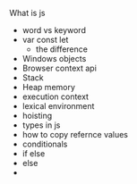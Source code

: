What is js
- word vs keyword
- var const let
  - the difference
- Windows objects
- Browser context api
- Stack
- Heap memory
- execution context
- lexical environment
- hoisting
- types in js
- how to copy refernce values
- conditionals
- if else
- else
- 